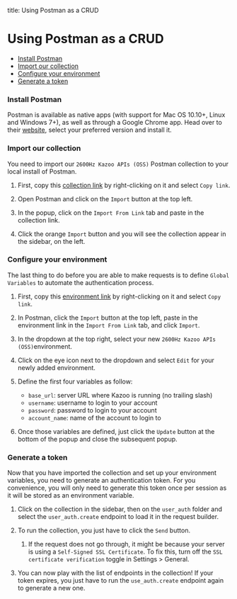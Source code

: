 title: Using Postman as a CRUD

# Using Postman as a CRUD

* [Install Postman](#install-postman)
* [Import our collection](#import-our-collection)
* [Configure your environment](#configure-your-environment)
* [Generate a token](#generate-a-token)

### Install Postman

Postman is available as native apps (with support for Mac OS 10.10+, Linux and Windows 7+), as well as through a Google Chrome app. Head over to their [website](https://www.getpostman.com/apps), select your preferred version and install it.

### Import our collection

You need to import our `2600Hz Kazoo APIs (OSS)` Postman collection to your local install of Postman.

1. First, copy this [collection link][collection] by right-clicking on it and select `Copy link`.

1. Open Postman and click on the `Import` button at the top left.

1. In the popup, click on the `Import From Link` tab and paste in the collection link.

1. Click the orange `Import` button and you will see the collection appear in the sidebar, on the left.

### Configure your environment

The last thing to do before you are able to make requests is to define `Global Variables` to automate the authentication process.

1. First, copy this [environment link][environment] by right-clicking on it and select `Copy link`.

1. In Postman, click the `Import` button at the top left, paste in the environment link in the `Import From Link` tab, and click `Import`.

1. In the dropdown at the top right, select your new `2600Hz Kazoo APIs (OSS)`environment.

1. Click on the eye icon next to the dropdown and select `Edit` for your newly added environment.

1. Define the first four variables as follow:
    - `base_url`: server URL where Kazoo is running (no trailing slash)
    - `username`: username to login to your account
    - `password`: password to login to your account
    - `account_name`: name of the account to login to

1. Once those variables are defined, just click the `Update` button at the bottom of the popup and close the subsequent popup.

### Generate a token

Now that you have imported the collection and set up your environment variables, you need to generate an authentication token. For you convenience, you will only need to generate this token once per session as it will be stored as an environment variable.

1. Click on the collection in the sidebar, then on the `user_auth` folder and select the `user_auth.create` endpoint to load it in the request builder.

1. To run the collection, you just have to click the `Send` button.
    1. If the request does not go through, it might be because your server is using a `Self-Signed SSL Certificate`. To fix this, turn off the `SSL certificate verification` toggle in Settings > General.

1. You can now play with the list of endpoints in the collection! If your token expires, you just have to run the `use_auth.create` endpoint again to generate a new one.


[collection]: https://github.com/2600hz/monster-ui/blob/5.1/docs/postman/2600hz_kazoo_apis_oss.postman_environment.json
[environment]: https://github.com/2600hz/monster-ui/blob/5.1/docs/postman/2600hz_kazoo_apis_oss.postman_environment.json
